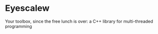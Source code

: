 # Eyescalew
Your toolbox, since the free lunch is over: a C++ library for multi-threaded programming
